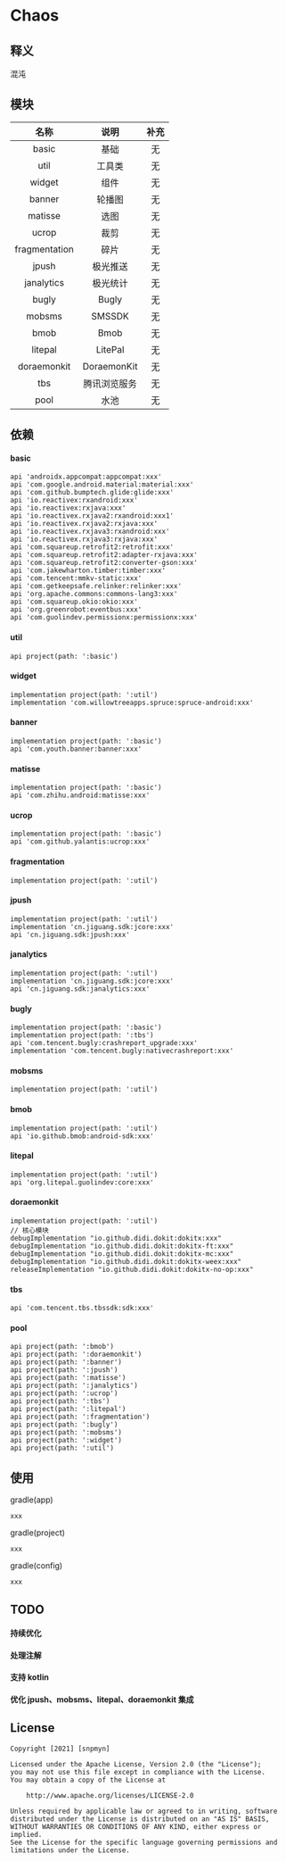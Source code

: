 # Chaos
## 释义
混沌
## 模块
| 名称 | 说明 | 补充 |
|:-:|:-:|:-:|
| basic | 基础 | 无 |
| util | 工具类 | 无 |
| widget | 组件 | 无 |
| banner | 轮播图 | 无 |
| matisse | 选图 | 无 |
| ucrop | 裁剪 | 无 |
| fragmentation | 碎片 | 无 |
| jpush | 极光推送 | 无 |
| janalytics | 极光统计 | 无 |
| bugly | Bugly | 无 |
| mobsms | SMSSDK | 无 |
| bmob | Bmob | 无 |
| litepal | LitePal | 无 |
| doraemonkit | DoraemonKit | 无 |
| tbs | 腾讯浏览服务 | 无 |
| pool | 水池 | 无 |
## 依赖
#### basic
```
api 'androidx.appcompat:appcompat:xxx'
api 'com.google.android.material:material:xxx'
api 'com.github.bumptech.glide:glide:xxx'
api 'io.reactivex:rxandroid:xxx'
api 'io.reactivex:rxjava:xxx'
api 'io.reactivex.rxjava2:rxandroid:xxx1'
api 'io.reactivex.rxjava2:rxjava:xxx'
api 'io.reactivex.rxjava3:rxandroid:xxx'
api 'io.reactivex.rxjava3:rxjava:xxx'
api 'com.squareup.retrofit2:retrofit:xxx'
api 'com.squareup.retrofit2:adapter-rxjava:xxx'
api 'com.squareup.retrofit2:converter-gson:xxx'
api 'com.jakewharton.timber:timber:xxx'
api 'com.tencent:mmkv-static:xxx'
api 'com.getkeepsafe.relinker:relinker:xxx'
api 'org.apache.commons:commons-lang3:xxx'
api 'com.squareup.okio:okio:xxx'
api 'org.greenrobot:eventbus:xxx'
api 'com.guolindev.permissionx:permissionx:xxx'
```
#### util
```
api project(path: ':basic')
```
#### widget
```
implementation project(path: ':util')
implementation 'com.willowtreeapps.spruce:spruce-android:xxx'
```
#### banner
```
implementation project(path: ':basic')
api 'com.youth.banner:banner:xxx'
```
#### matisse
```
implementation project(path: ':basic')
api 'com.zhihu.android:matisse:xxx'
```
#### ucrop
```
implementation project(path: ':basic')
api 'com.github.yalantis:ucrop:xxx'
```
#### fragmentation
```
implementation project(path: ':util')
```
#### jpush
```
implementation project(path: ':util')
implementation 'cn.jiguang.sdk:jcore:xxx'
api 'cn.jiguang.sdk:jpush:xxx'
```
#### janalytics
```
implementation project(path: ':util')
implementation 'cn.jiguang.sdk:jcore:xxx'
api 'cn.jiguang.sdk:janalytics:xxx'
```
#### bugly
```
implementation project(path: ':basic')
implementation project(path: ':tbs')
api 'com.tencent.bugly:crashreport_upgrade:xxx'
implementation 'com.tencent.bugly:nativecrashreport:xxx'
```
#### mobsms
```
implementation project(path: ':util')
```
#### bmob
```
implementation project(path: ':util')
api 'io.github.bmob:android-sdk:xxx'
```
#### litepal
```
implementation project(path: ':util')
api 'org.litepal.guolindev:core:xxx'
```
#### doraemonkit
```
implementation project(path: ':util')
// 核心模块
debugImplementation "io.github.didi.dokit:dokitx:xxx"
debugImplementation "io.github.didi.dokit:dokitx-ft:xxx"
debugImplementation "io.github.didi.dokit:dokitx-mc:xxx"
debugImplementation "io.github.didi.dokit:dokitx-weex:xxx"
releaseImplementation "io.github.didi.dokit:dokitx-no-op:xxx"
```
#### tbs
```
api 'com.tencent.tbs.tbssdk:sdk:xxx'
```
#### pool
```
api project(path: ':bmob')
api project(path: ':doraemonkit')
api project(path: ':banner')
api project(path: ':jpush')
api project(path: ':matisse')
api project(path: ':janalytics')
api project(path: ':ucrop')
api project(path: ':tbs')
api project(path: ':litepal')
api project(path: ':fragmentation')
api project(path: ':bugly')
api project(path: ':mobsms')
api project(path: ':widget')
api project(path: ':util')
```
## 使用
gradle(app)
```
xxx
```
gradle(project)
```
xxx
```
gradle(config)
``` 
xxx
```
## TODO
#### 持续优化
#### 处理注解
#### 支持 kotlin
#### 优化 jpush、mobsms、litepal、doraemonkit 集成
## License
```
Copyright [2021] [snpmyn]

Licensed under the Apache License, Version 2.0 (the "License");
you may not use this file except in compliance with the License.
You may obtain a copy of the License at

    http://www.apache.org/licenses/LICENSE-2.0

Unless required by applicable law or agreed to in writing, software
distributed under the License is distributed on an "AS IS" BASIS,
WITHOUT WARRANTIES OR CONDITIONS OF ANY KIND, either express or implied.
See the License for the specific language governing permissions and
limitations under the License.
```